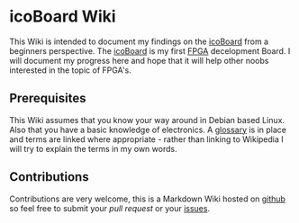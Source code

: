# icoBoard Wiki
This Wiki is intended to document my findings on the [icoBoard](http://icoboard.org) from a beginners perspective.
The [icoBoard](http://icoboard.org) is my first [FPGA](pages/glossary.md) decelopment Board. I will document my progress here and hope that it will help other noobs interested in the topic of FPGA's.

## Prerequisites
This Wiki assumes that you know your way around in Debian based Linux. Also that you have a basic knowledge of electronics. A [glossary](pages/glossary.md) is in place and terms are linked where appropriate - rather than linking to Wikipedia I will try to explain the terms in my own words.

## Contributions
Contributions are very welcome, this is a Markdown Wiki hosted on [github](https://github.com/stylesuxx/icoboard-wiki) so feel free to submit your *pull request* or your [issues](https://github.com/stylesuxx/icoboard-wiki/issues).
